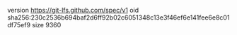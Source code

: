 version https://git-lfs.github.com/spec/v1
oid sha256:230c2536b694baf2d6ff92b02c6051348c13e3f46ef6e141fee6e8c01df75ef9
size 9360
